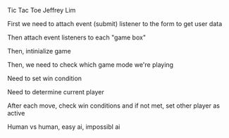 Tic Tac Toe
Jeffrey Lim

First we need to attach event (submit) listener to the form to get user data

Then attach event listeners to each "game box"

Then, intinialize game

Then, we need to check which game mode we're playing

Need to set win condition

Need to determine current player

After each move, check win conditions and if not met, set other player as active

Human vs human, easy ai, impossibl ai